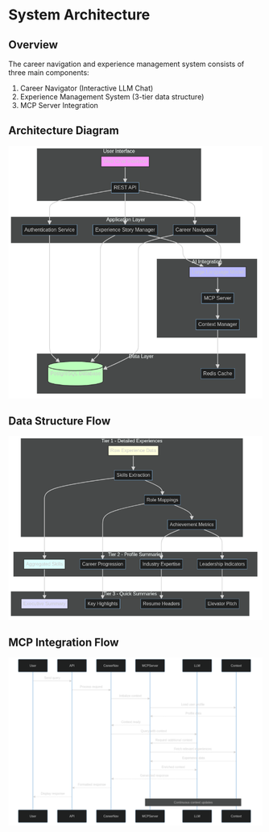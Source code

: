 # System Architecture

## Overview
The career navigation and experience management system consists of three main components:
1. Career Navigator (Interactive LLM Chat)
2. Experience Management System (3-tier data structure)
3. MCP Server Integration

## Architecture Diagram

![System Architecture](./assets/system-architecture.png)

## Data Structure Flow

![Data Structure Flow](./assets/data-structure-flow.png)

## MCP Integration Flow

![MCP Integration Flow](./assets/mcp-integration-flow.png)